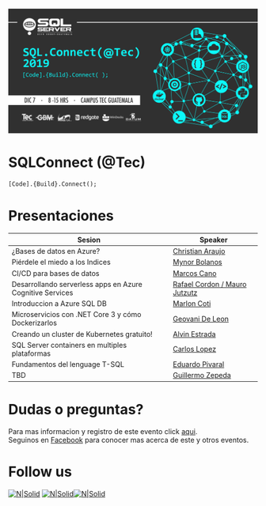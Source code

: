 ![Header](header.jpg)
# SQLConnect (@Tec)
```
[Code].{Build}.Connect();
```
# Presentaciones

Sesion | Speaker
--- | --- 
¿Bases de datos en Azure? | [Christian Araujo]()
Piérdele el miedo a los Indices | [Mynor Bolanos]()
CI/CD para bases de datos | [Marcos Cano]()
Desarrollando serverless apps en Azure Cognitive Services | [Rafael Cordon / Mauro Jutzutz]()
Introduccion a Azure SQL DB | [Marlon Coti]()
Microservicios con .NET Core 3 y cómo Dockerizarlos | [Geovani De Leon]()
Creando un cluster de Kubernetes gratuito! | [Alvin Estrada]()
SQL Server containers en multiples plataformas | [Carlos Lopez]()
Fundamentos del lenguage T-SQL | [Eduardo Pivaral]()
TBD | [Guillermo Zepeda]()

# Dudas o preguntas?
Para mas informacion y registro de este evento click [aqui](https://sqlconnect_2019.eventbrite.com).  
Seguinos en [Facebook](https://www.facebook.com/groups/gtssug/) para conocer mas acerca de este y otros eventos.

# Follow us
[![N|Solid](http://dbamastery.com/wp-content/uploads/2018/08/if_twitter_circle_color_107170.png)](https://twitter.com/gtssug) [![N|Solid](http://dbamastery.com/wp-content/uploads/2018/08/if_github_circle_black_107161.png)](https://github.com/GTSSUG)[![N|Solid](http://dbamastery.com/wp-content/uploads/2018/08/if_browser_1055104.png)](https://www.facebook.com/groups/gtssug/)
